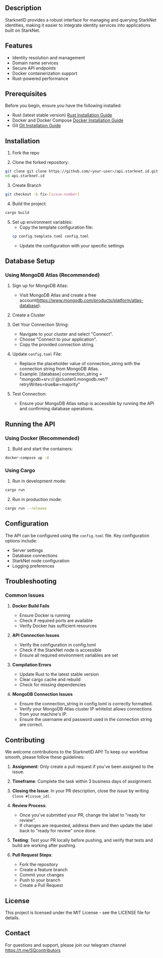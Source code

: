 ## Description

StarknetID provides a robust interface for managing and querying StarkNet identities, making it easier to integrate identity services into applications built on StarkNet.

## Features
- Identity resolution and management
- Domain name services
- Secure API endpoints
- Docker containerization support
- Rust-powered performance

## Prerequisites

Before you begin, ensure you have the following installed:
- Rust (latest stable version) [Rust Installation Guide](https://doc.rust-lang.org/book/ch01-01-installation.html)
- Docker and Docker Compose [Docker Installation Guide](https://docs.docker.com/get-started/get-docker/)
- Git [Git Installation Guide](https://git-scm.com/downloads)

## Installation

1. Fork the repo

2. Clone the forked repository:
```bash
git clone git clone https://github.com/<your-user>/api.starknet.id.git
cd api.starknet.id
```

3. Create Branch
```bash
git checkout -b fix-[issue-number]
```

4. Build the project:
```bash
cargo build
```

5. Set up environment variables:
   - Copy the template configuration file:
   ```bash
   cp config.template.toml config.toml
   ```
   - Update the configuration with your specific settings

## Database Setup

### Using MongoDB Atlas (Recommended)

1. Sign up for MongoDB Atlas:
   - Visit MongoDB Atlas and create a free account(https://www.mongodb.com/products/platform/atlas-database).

2. Create a Cluster

3. Get Your Connection String:
   - Navigate to your cluster and select "Connect".
   - Choose "Connect to your application".
   - Copy the provided connection string.

4. Update `config.toml` File:
   - Replace the placeholder value of connection_string with the connection string from MongoDB Atlas.
   - Example:
     [database]
     connection_string = "mongodb+srv://<username>:<password>@cluster0.mongodb.net/<dbname>?retryWrites=true&w=majority"

5. Test Connection:
   - Ensure your MongoDB Atlas setup is accessible by running the API and confirming database operations.

## Running the API

### Using Docker (Recommended)

1. Build and start the containers:
```bash
docker-compose up -d
```

### Using Cargo

1. Run in development mode:
```bash
cargo run
```

2. Run in production mode:
```bash
cargo run --release
```

## Configuration

The API can be configured using the `config.toml` file. Key configuration options include:
- Server settings
- Database connections
- StarkNet node configuration
- Logging preferences

## Troubleshooting

### Common Issues

1. **Docker Build Fails**
   - Ensure Docker is running
   - Check if required ports are available
   - Verify Docker has sufficient resources

2. **API Connection Issues**
   - Verify the configuration in config.toml
   - Check if the StarkNet node is accessible
   - Ensure all required environment variables are set

3. **Compilation Errors**
   - Update Rust to the latest stable version
   - Clear cargo cache and rebuild
   - Check for missing dependencies

4. **MongoDB Connection Issues**
   - Ensure the connection_string in config.toml is correctly formatted.
   - Verify your MongoDB Atlas cluster IP whitelist allows connections from your machine's IP.
   - Ensure the username and password used in the connection string are correct.

## Contributing

We welcome contributions to the StarknetID API! To keep our workflow smooth, please follow these guidelines:

1. **Assignment**: Only create a pull request if you've been assigned to the issue.

2. **Timeframe**: Complete the task within 3 business days of assignment.

3. **Closing the Issue**: In your PR description, close the issue by writing `Close #[issue_id]`.

4. **Review Process**:
   - Once you've submitted your PR, change the label to "ready for review".
   - If changes are requested, address them and then update the label back to "ready for review" once done.

5. **Testing**: Test your PR locally before pushing, and verify that tests and build are working after pushing.

6. **Pull Request Steps**:
   - Fork the repository
   - Create a feature branch
   - Commit your changes
   - Push to your branch
   - Create a Pull Request

## License

This project is licensed under the MIT License - see the LICENSE file for details.

## Contact

For questions and support, please join our telegram channel https://t.me/SQcontributors
